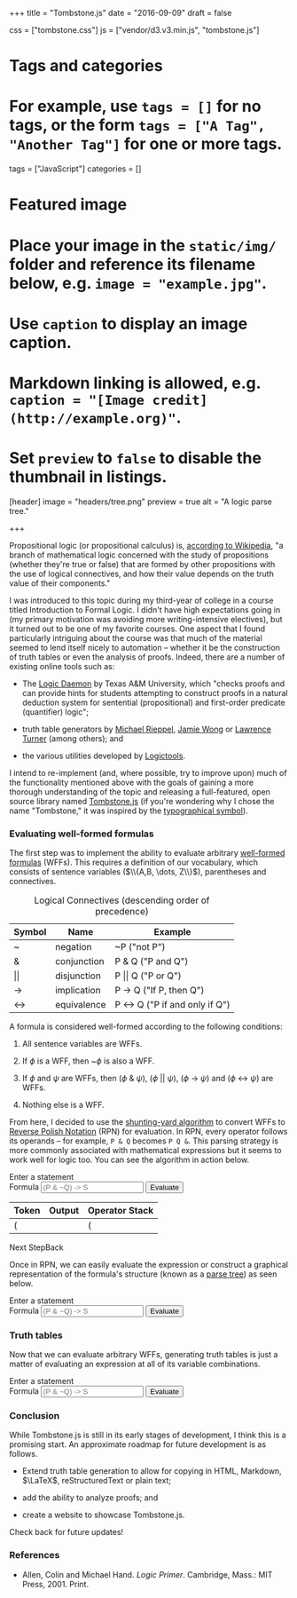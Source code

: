 +++
title = "Tombstone.js"
date = "2016-09-09"
draft = false

css = ["tombstone.css"]
js = ["vendor/d3.v3.min.js", "tombstone.js"]

# Tags and categories
# For example, use `tags = []` for no tags, or the form `tags = ["A Tag", "Another Tag"]` for one or more tags.
tags = ["JavaScript"]
categories = []

# Featured image
# Place your image in the `static/img/` folder and reference its filename below, e.g. `image = "example.jpg"`.
# Use `caption` to display an image caption.
#   Markdown linking is allowed, e.g. `caption = "[Image credit](http://example.org)"`.
# Set `preview` to `false` to disable the thumbnail in listings.
[header]
image = "headers/tree.png"
preview = true
alt = "A logic parse tree."

+++

Propositional logic (or propositional calculus) is,
[according to Wikipedia][1], "a branch of mathematical logic concerned with the
study of propositions (whether they're true or false) that are formed by other
propositions with the use of logical connectives, and how their value depends
on the truth value of their components."

I was introduced to this topic during my third-year of college in a course
titled Introduction to Formal Logic. I didn't have high expectations going in
(my primary motivation was avoiding more writing-intensive electives), but it
turned out to be one of my favorite courses. One aspect that I found
particularly intriguing about the course was that much of the material seemed
to lend itself nicely to automation &ndash; whether it be the construction of
truth tables or even the analysis of proofs. Indeed, there are a number of
existing online tools such as:

- The [Logic Daemon][2] by Texas A&M University, which "checks proofs and can
  provide hints for students attempting to construct proofs in a natural
  deduction system for sentential (propositional) and first-order predicate
  (quantifier) logic";

- truth table generators by [Michael Rieppel][3], [Jamie Wong][4] or
  [Lawrence Turner][5] (among others); and

- the various utilities developed by [Logictools][6].

I intend to re-implement (and, where possible, try to improve upon) much of the
functionality mentioned above with the goals of gaining a more thorough
understanding of the topic and releasing a full-featured, open source library
named [Tombstone.js](https://github.com/jdkato/Tombstone.js) (if you're
wondering why I chose the name "Tombstone," it was inspired by the
[typographical symbol](https://en.wikipedia.org/wiki/Tombstone_(typography))).

### Evaluating well-formed formulas

The first step was to implement the ability to evaluate arbitrary
[well-formed formulas](https://en.wikipedia.org/wiki/Well-formed_formula)
(WFFs). This requires a definition of our vocabulary, which consists of
sentence variables ($\\{A,B, \dots, Z\\}$), parentheses and connectives.

<table class = "table">
   <caption>Logical Connectives (descending order of precedence)</caption>
   <thead>
      <tr>
         <th>Symbol</th>
         <th>Name</th>
         <th>Example</th>
      </tr>
   </thead>
   <tbody>
      <tr>
         <td>~</td>
         <td>negation</td>
         <td>~P ("not P")</td>
      </tr>
      <tr>
         <td>&amp;</td>
         <td>conjunction</td>
         <td>P &amp; Q ("P and Q")</td>
      </tr>
      <tr>
         <td>||</td>
         <td>disjunction</td>
         <td>P || Q ("P or Q")</td>
      </tr>
      <tr>
         <td>-></td>
         <td>implication</td>
         <td>P -> Q ("If P, then Q")</td>
      </tr>
      <tr>
         <td><-></td>
         <td>equivalence</td>
         <td>P <-> Q ("P if and only if Q")</td>
      </tr>
   </tbody>
</table>

A formula is considered well-formed according to the following conditions:

1. All sentence variables are WFFs.

2. If $\phi$ is a WFF, then ~$\phi$ is also a WFF.

3. If $\phi$ and $\psi$ are WFFs, then ($\phi$ & $\psi$), ($\phi$ \|\| $\psi$),
   ($\phi$ -> $\psi$) and ($\phi$ <-> $\psi$) are WFFs.

4. Nothing else is a WFF.

From here, I decided to use the [shunting-yard algorithm][7] to convert WFFs to
[Reverse Polish Notation][8] (RPN) for evaluation. In RPN, every operator
follows its operands &ndash; for example, `P & Q` becomes `P Q &`. This parsing
strategy is more commonly associated with mathematical expressions but it seems
to work well for logic too. You can see the algorithm in action below.

<!-- markdownlint-disable MD013 -->

<form class="bs-example bs-example-form" data-example-id="input-group-with-button">
    <div class="row clearfix">
    <div class="col-xs-12">
      <label for="formula-rpn">Enter a statement</label>
            <div class="input-group">
              <span class="input-group-addon" id="basic-addon1">Formula</span>
              <input id="formula-rpn" class="form-control" placeholder="(P & ~Q) -> S" aria-describedby="basic-addon1">
              <span class="input-group-btn">
                <button id="parse-rpn" class="btn btn-default" type="button">Evaluate</button>
              </span>
            </div>
        </div>
        <div class="col-xs-12">
            <table class="table" id="tab_logic">
                <thead>
                    <tr >
                        <th class="text-center">
                            Token
                        </th>
                        <th class="text-center">
                            Output
                        </th>
                        <th class="text-center">
                            Operator Stack
                        </th>
                    </tr>
                </thead>
                <tbody>
                    <tr id='addr0'>
                        <td>(</td>
                        <td></td>
                        <td>(</td>
                    </tr>
                    <tr id='addr1'></tr>
                </tbody>
            </table>
        </div>
        <a id="add_row" class="btn btn-default pull-left control-btn">Next Step</a><a id='delete_row' class="pull-right btn btn-default control-btn disabled">Back</a>
    </div>
</form>

<!-- markdownlint-enable MD013 -->

Once in RPN, we can easily evaluate the expression or construct a graphical
representation of the formula's structure (known as a [parse tree][9]) as seen
below.

<!-- markdownlint-disable MD013 -->

<form class="bs-example bs-example-form" data-example-id="input-group-with-button">
    <div class="row">
        <div class="col-xs-12">
          <label for="formula">Enter a statement</label>
            <div class="input-group">
                <span class="input-group-addon" id="basic-addon2">Formula</span>
                <input id="formula" class="form-control" placeholder="(P & ~Q) -> S" aria-describedby="basic-addon2"> <span class="input-group-btn"> <button id="parse" class="btn btn-default" type="button">Evaluate</button> </span> </div>
        </div>
        <div class="col-xs-12">
            <div id="tree"></div>
        </div>
    </div>
</form>

<!-- markdownlint-enable MD013 -->

### Truth tables

Now that we can evaluate arbitrary WFFs, generating truth tables is just a
matter of evaluating an expression at all of its variable combinations.

<!-- markdownlint-disable MD013 -->

<form class="bs-example bs-example-form" data-example-id="input-group-with-button">
    <div class="row">
        <div class="col-xs-12">
          <label for="formula-md">Enter a statement</label>
            <div class="input-group">
                <span class="input-group-addon" id="basic-addon3">Formula</span>
                <input id="formula-md" class="form-control" placeholder="(P & ~Q) -> S" aria-describedby="basic-addon3"> <span class="input-group-btn"> <button id="parse-md" class="btn btn-default" type="button">Evaluate</button> </span> </div>
        </div>
    </div>
    <div id="md-table"></div>
</form>

<!-- markdownlint-enable MD013 -->

### Conclusion

While Tombstone.js is still in its early stages of development, I think this is
a promising start. An approximate roadmap for future development is as follows.

- Extend truth table generation to allow for copying in HTML, Markdown,
  $\LaTeX$, reStructuredText or plain text;

- add the ability to analyze proofs; and

- create a website to showcase Tombstone.js.

Check back for future updates!

### References

- Allen, Colin and Michael Hand. *Logic Primer*. Cambridge, Mass.: MIT Press,
  2001. Print.

[1]: https://en.wikipedia.org/wiki/Propositional_calculus
[2]: http://logic.tamu.edu/daemon.html
[3]: http://mrieppel.net/prog/truthtable.html
[4]: http://jamie-wong.com/experiments/truthtabler/SLR1/
[5]: http://turner.faculty.swau.edu/mathematics/materialslibrary/truth/
[6]: http://logictools.org/index.html
[7]: https://en.wikipedia.org/wiki/Shunting-yard_algorithm
[8]: https://en.wikipedia.org/wiki/Reverse_Polish_notation
[9]: https://en.wikipedia.org/wiki/Parse_tree

